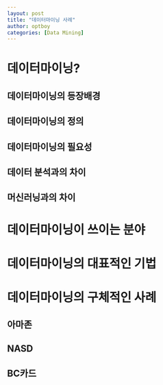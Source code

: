 ```yaml
---
layout: post
title: "데이터마이닝 사례"
author: optboy
categories: [Data Mining]
---
```


# 데이터마이닝?
## 데이터마이닝의 등장배경
## 데이터마이닝의 정의
## 데이터마이닝의 필요성
## 데이터 분석과의 차이
## 머신러닝과의 차이

# 데이터마이닝이 쓰이는 분야

# 데이터마이닝의 대표적인 기법

# 데이터마이닝의 구체적인 사례
## 아마존

## NASD

## BC카드